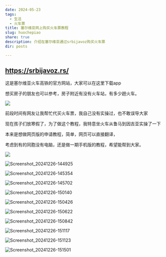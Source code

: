 ```yaml
---
date: 2024-05-23
tags:
  - 生活
  - 火车票
title: 塞尔维亚网上购买火车票教程
slug: huochepiao
share: true
description: 介绍在塞尔维亚通过srbijavoz购买火车票
dir: posts

---
```


## https://srbijavoz.rs/

这是塞尔维亚火车高铁的官方网站，大家可以在这里下载app

想买房子的朋友也可以参考，房子附近有没有火车站，有多少趟火车。

![](https://cdn.jsdelivr.net/gh/feifei8333/image@main/2024/202412261607068.png)

前段时间有网友让我帮忙代买火车票，我自己没有实操过，也不敢误导大家

现在孩子们放寒假了，为了做这个教程，我特意坐火车从鲁马到因吉亚实操了一下

本来是想做网页版的申请教程，简单，网页可以直接翻译，

考虑到有的同胞没有电脑，还是做一期手机版的教程，希望能帮到大家。

![](https://cdn.jsdelivr.net/gh/feifei8333/image@main/2024/202412261608649.png)

![Screenshot_20241226-144925](https://cdn.jsdelivr.net/gh/feifei8333/image@main/2024/202412261608230.png)

![Screenshot_20241226-145354](https://cdn.jsdelivr.net/gh/feifei8333/image@main/2024/202412261609758.png)

![Screenshot_20241226-145702](https://cdn.jsdelivr.net/gh/feifei8333/image@main/2024/202412261609603.png)

![Screenshot_20241226-150140](https://cdn.jsdelivr.net/gh/feifei8333/image@main/2024/202412261609679.png)

![Screenshot_20241226-150426](https://cdn.jsdelivr.net/gh/feifei8333/image@main/2024/202412261609565.png)

![Screenshot_20241226-150622](https://cdn.jsdelivr.net/gh/feifei8333/image@main/2024/202412261610119.png)

![Screenshot_20241226-150842](https://cdn.jsdelivr.net/gh/feifei8333/image@main/2024/202412261610455.png)

![Screenshot_20241226-151117](https://cdn.jsdelivr.net/gh/feifei8333/image@main/2024/202412261610526.png)

![Screenshot_20241226-151123](https://cdn.jsdelivr.net/gh/feifei8333/image@main/2024/202412261610836.png)

![Screenshot_20241226-151501](https://cdn.jsdelivr.net/gh/feifei8333/image@main/2024/202412261611606.png)
